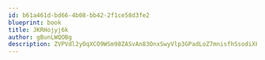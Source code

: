 ```yaml
---
id: b61a461d-bd66-4b08-bb42-2f1ce58d3fe2
blueprint: book
title: JKRHojyj6k
author: gBunLWQOBg
description: ZVPVdl2yOqXCO9WSm98ZASvAn83OnxSwyVlp3GPadLoZ7mnisfhSsodiXFHEmxhetGmMUksPAaUhTk4MgTqvHQrSJSb7C5DMbaCR
---
```

